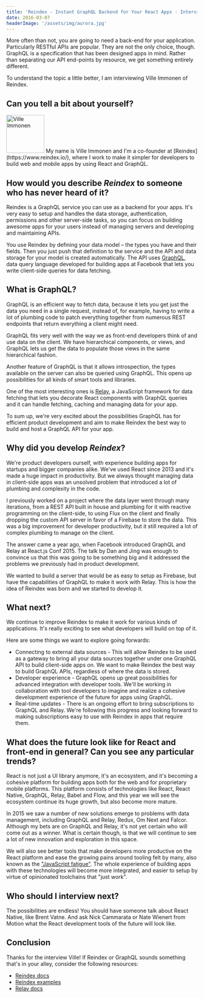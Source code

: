 ```yaml
---
title: 'Reindex - Instant GraphQL Backend for Your React Apps - Interview with Ville Immonen'
date: 2016-03-07
headerImage: '/assets/img/aurora.jpg'
---
```


More often than not, you are going to need a back-end for your application. Particularly RESTful APIs are popular. They are not the only choice, though. GraphQL is a specification that has been designed apps in mind. Rather than separating our API end-points by resource, we get something entirely different.

To understand the topic a little better, I am interviewing Ville Immonen of Reindex.

## Can you tell a bit about yourself?

<p>
<span class="author">
  <img
    src="https://www.gravatar.com/avatar/e89d8e6912bf23525337395769e16505?s=200"
    alt="Ville Immonen" class='author' width='100' height='100' />
</span>
My name is Ville Immonen and I'm a co-founder at [Reindex](https://www.reindex.io/), where I work to make it simpler for developers to build web and mobile apps by using React and GraphQL.
</p>

## How would you describe *Reindex* to someone who has never heard of it?

Reindex is a GraphQL service you can use as a backend for your apps. It's very easy to setup and handles the data storage, authentication, permissions and other server-side tasks, so you can focus on building awesome apps for your users instead of managing servers and developing and maintaining APIs.

You use Reindex by defining your data model – the types you have and their fields. Then you just push that definition to the service and the API and data storage for your model is created automatically. The API uses [GraphQL](http://graphql.org/), data query language developed for building apps at Facebook that lets you write client-side queries for data fetching.

## What is GraphQL?

GraphQL is an efficient way to fetch data, because it lets you get just the data you need in a single request, instead of, for example, having to write a lot of plumbing code to patch everything together from numerous REST endpoints that return everything a client might need.

GraphQL fits very well with the way we as front-end developers think of and use data on the client. We have hierarchical components, or views, and GraphQL lets us get the data to populate those views in the same hierarchical fashion.

Another feature of GraphQL is that it allows introspection, the types available on the server can also be queried using GraphQL. This opens up possibilities for all kinds of smart tools and libraries.

One of the most interesting ones is [Relay](https://facebook.github.io/relay/), a JavaScript framework for data fetching that lets you decorate React components with GraphQL queries and it can handle fetching, caching and managing data for your app.

To sum up, we're very excited about the possibilities GraphQL has for efficient product development and aim to make Reindex the best way to build and host a GraphQL API for your app.

## Why did you develop *Reindex*?

We're product developers ourself, with experience building apps for startups and bigger companies alike. We've used React since 2013 and it's made a huge impact in productivity. But we always thought managing data in client-side apps was an unsolved problem that introduced a lot of plumbing and complexity in the code.

I previously worked on a project where the data layer went through many iterations, from a REST API built in house and plumbing for it with reactive programming on the client-side, to using Flux on the client and finally dropping the custom API server in favor of a Firebase to store the data. This was a big improvement for developer productivity, but it still required a lot of complex plumbing to manage on the client.

The answer came a year ago, when Facebook introduced GraphQL and Relay at React.js Conf 2015. The talk by Dan and Jing was enough to convince us that this was going to be something big and it addressed the problems we previously had in product development.

We wanted to build a server that would be as easy to setup as Firebase, but have the capabilities of GraphQL to make it work with Relay. This is how the idea of Reindex was born and we started to develop it.

## What next?

We continue to improve Reindex to make it work for various kinds of applications. It's really exciting to see what developers will build on top of it.

Here are some things we want to explore going forwards:

* Connecting to external data sources - This will allow Reindex to be used as a gateway to bring all your data sources together under one GraphQL API to build client-side apps on. We want to make Reindex the best way to build GraphQL APIs, regardless of where the data is stored.
* Developer experience - GraphQL opens up great possibilities for advanced integration with developer tools. We'll be working in collaboration with tool developers to imagine and realize a cohesive development experience of the future for apps using GraphQL.
* Real-time updates - There is an ongoing effort to bring subscriptions to GraphQL and Relay. We're following this progress and looking forward to making subscriptions easy to use with Reindex in apps that require them.

## What does the future look like for React and front-end in general? Can you see any particular trends?

React is not just a UI library anymore, it's an ecosystem, and it's becoming a cohesive platform for building apps both for the web and for proprietary mobile platforms. This platform consists of technologies like React, React Native, GraphQL, Relay, Babel and Flow, and this year we will see the ecosystem continue its huge growth, but also become more mature.

In 2015 we saw a number of new solutions emerge to problems with data management, including GraphQL and Relay, Redux, Om Next and Falcor. Although my bets are on GraphQL and Relay, it's not yet certain who will come out as a winner. What is certain though, is that we will continue to see a lot of new innovation and exploration in this space.

We will also see better tools that make developers more productive on the React platform and ease the growing pains around tooling felt by many, also known as the ["JavaScript fatigue"](https://medium.com/@ericclemmons/javascript-fatigue-48d4011b6fc4). The whole experience of building apps with these technologies will become more integrated, and easier to setup by virtue of opinionated toolchains that "just work".

## Who should I interview next?

The possibilities are endless! You should have someone talk about React Native, like Brent Vatne. And ask Nick Cammarata or Nate Wienert from Motion what the React development tools of the future will look like.

## Conclusion

Thanks for the interview Ville! If Reindex or GraphQL sounds something that's in your alley, consider the following resources:

* [Reindex docs](https://www.reindex.io/docs/)
* [Reindex examples](https://github.com/reindexio/reindex-examples)
* [Relay docs](https://facebook.github.io/relay/docs/getting-started.html)
